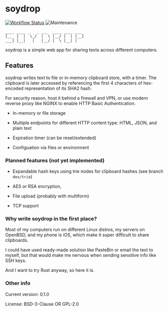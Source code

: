 # soydrop

[![Workflow Status](https://github.com/artnoi43/soydrop/workflows/main/badge.svg)](https://github.com/artnoi43/soydrop/actions?query=workflow%3A%22main%22)
![Maintenance](https://img.shields.io/badge/maintenance-activly--developed-brightgreen.svg)

```text
____ ____ _   _ ___  ____ ____ ___
[__  |  |  \_/  |  \ |__/ |  | |__]
___] |__|   |   |__/ |  \ |__| |
```

soydrop is a simple web app for sharing texts across different computers.

## Features

soydrop writes text to file or in-memory clipboard store, with a timer.
The clipboard is later accessed by referencing the first 4 characters of
hex-encoded representation of its SHA2 hash.

For security reason, host it behind a firewall and VPN, or use modern reverse proxy
like NGINX to enable HTTP Basic Authentication.

- In-memory or file storage

- Multiple endpoints for different HTTP content type: HTML, JSON, and plain text

- Expiration timer (can be reset/extended)

- Configuation via files or environment

### Planned features (not yet implemented)

- Expandable hash keys using trie nodes for clipboard hashes (see branch `dev/trie`)

- AES or RSA encryption,

- File upload (probably with multiform)

- TCP support

### Why write soydrop in the first place?

Most of my computers run on different Linux distros, my servers on OpenBSD,
and my phone is iOS, which make it super difficult to share clipboards.

I could have used ready-made solution like PasteBin or email the text to myself,
but that would make me nervous when sending sensitive info like SSH keys.

And I want to try Rust anyway, so here it is.

### Other info

Current version: 0.1.0

License: BSD-3-Clause OR GPL-2.0

